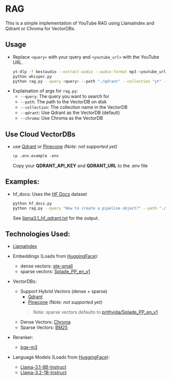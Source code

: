 # RAG
This is a simple implementation of YouTube RAG using LlamaIndex and Qdrant or Chroma for VectorDBs.

## Usage
- Replace `<query>` with your query and `<youtube_url>` with the YouTube URL.
    ```bash
    yt-dlp -f bestaudio --extract-audio --audio-format mp3 <youtube_url> -o "audio/audio.mp3"
    python whisper.py
    python rag.py --query <query> --path "./qdrant" --collection "yt" --qdrant
    ```
- Explaination of args for `rag.py`:
    - `--query`: The query you want to search for
    - `--path`: The path to the VectorDB on disk
    - `--collection`: The collection name in the VectorDB
    - `--qdrant`: Use Qdrant as the VectorDB (default)
    - `--chroma`: Use Chroma as the VectorDB

## Use Cloud VectorDBs
- use [Qdrant](https://qdrant.com/) or [Pinecone](https://www.pinecone.io/) *(Note: not supported yet)*
    ```bash
    cp .env.example .env
    ```
    Copy your **QDRANT_API_KEY** and **QDRANT_URL** to the .env file


## Examples:
- hf_docs:
    Uses the [HF Docs](https://huggingface.co/datasets/hf_docs) dataset
    ```bash
    python hf_docs.py
    python rag.py --query "How to create a pipeline object?" --path "./qdrant" --collection "hf_docs" --qdrant
    ```
    See [llama3.1_hf_qdrant.txt](llama3.1_hf_qdrant.txt) for the output.

## Technologies Used:
- [LlamaIndex](https://docs.llamaindex.ai/en/stable/)

- Embeddings (Loads from [HuggingFace](https://huggingface.co/)):
    - dense vectors: [gte-small](https://huggingface.co/thenlper/gte-small) 
    - sparse vectors: [Splade_PP_en_v1](https://huggingface.co/prithivida/Splade_PP_en_v1)

- VectorDBs:
    - Support Hybrid Vectors (dense + sparse)
        - [Qdrant](https://qdrant.tech/)
        - [Pinecone](https://www.pinecone.io/) *(Note: not supported yet)*
        > Note: sparse vectors defaults to [prithvida/Splade_PP_en_v1](https://huggingface.co/prithivida/Splade_PP_en_v1)
    - Dense Vectors: [Chroma](https://chroma.farfetch.com/)
    - Sparse Vectors: [BM25](https://docs.llamaindex.ai/en/stable/examples/retrievers/bm25_retriever)

- Reranker:
    - [bge-m3](https://huggingface.co/BAAI/bge-m3)

- Language Models (Loads from [HuggingFace](https://huggingface.co/)):
    - [Llama-3.1-8B-Instruct](https://huggingface.co/meta-llama/Llama-3.1-8B-Instruct)
    - [Llama-3.2-1B-Instruct](https://huggingface.co/meta-llama/Llama-3.2-1B-Instruct)
